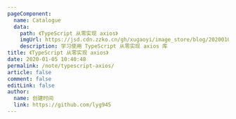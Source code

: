 ```yaml
---
pageComponent:
  name: Catalogue
  data:
    path: 《TypeScript 从零实现 axios》
    imgUrl: https://jsd.cdn.zzko.cn/gh/xugaoyi/image_store/blog/20200105104632.png
    description: 学习使用 TypeScript 从零实现 axios 库
title: 《TypeScript 从零实现 axios》
date: 2020-01-05 10:40:48
permalink: /note/typescript-axios/
article: false
comment: false
editLink: false
author:
  name: 创建时间
  link: https://github.com/lyg945
---
```

